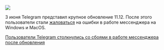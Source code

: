 <!--2025-06-05 12:58:35-->
<div class="yb">
  <div class="rss habr"><img src="https://habrastorage.org/getpro/habr/upload_files/c13/d13/0f2/c13d130f2bcd162377089b71bbd6bc57.jpg" /><p>3 июня Telegram&nbsp;представил&nbsp;крупное обновление&nbsp;11.12. После этого пользователи стали <a href="https://www.bolshoyvopros.ru/questions/4639864-ne-rabotaet-telegram-05062025-v-chem-prichina.html" rel="noopener noreferrer nofollow">жаловаться</a> на ошибки в работе мессенджера на Windows и MacOS.</p> <a... <p class="titl"><a href="https://habr.com/ru/news/915970/?utm_source=habrahabr&utm_medium=rss&utm_campaign=915970">Пользователи Telegram столкнулись со сбоями в работе мессенджера после обновления</a></p></div>
</div>
